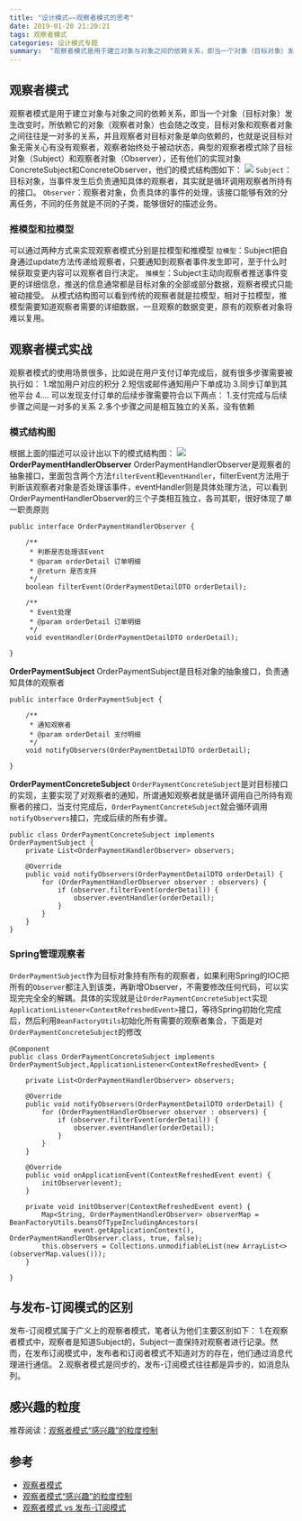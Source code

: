 ```yaml
---
title: "设计模式——观察者模式的思考"
date: 2019-01-20 21:20:21
tags: 观察者模式
categories: 设计模式专题
summary:  "观察者模式是用于建立对象与对象之间的依赖关系，即当一个对象（目标对象）发生改变时，所依赖它的对象（观察者对象）也会随之改变，目标对象和观察者对象之间往往是一对多的关系"
---
```

## 观察者模式
观察者模式是用于建立对象与对象之间的依赖关系，即当一个对象（目标对象）发生改变时，所依赖它的对象（观察者对象）也会随之改变，目标对象和观察者对象之间往往是一对多的关系<!-- more -->，并且观察者对目标对象是单向依赖的，也就是说目标对象无需关心有没有观察者，观察者始终处于被动状态，典型的观察者模式除了目标对象（Subject）和观察者对象（Observer），还有他们的实现对象ConcreteSubject和ConcreteObserver，他们的模式结构图如下：
![](http://tc.ganzhiqiang.wang/ConcreteObserver.png?imageMogr2/thumbnail/!60p)
`Subject`：目标对象，当事件发生后负责通知具体的观察者，其实就是循环调用观察者所持有的接口。
`Observer`：观察者对象，负责具体的事件的处理，该接口能够有效的分离任务，不同的任务就是不同的子类，能够很好的描述业务。
### 推模型和拉模型
可以通过两种方式来实现观察者模式分别是拉模型和推模型
`拉模型`：Subject把自身通过update方法传递给观察者，只要通知到观察者事件发生即可，至于什么时候获取变更内容可以观察者自行决定。
`推模型`：Subject主动向观察者推送事件变更的详细信息，推送的信息通常都是目标对象的全部或部分数据，观察者模式只能被动接受。
从模式结构图可以看到传统的观察者就是拉模型，相对于拉模型，推模型需要知道观察者需要的详细数据，一旦观察的数据变更，原有的观察者对象将难以复用。    
## 观察者模式实战
观察者模式的使用场景很多，比如说在用户支付订单完成后，就有很多步骤需要被执行如：
1.增加用户对应的积分
2.短信或邮件通知用户下单成功
3.同步订单到其他平台
4....
可以发现支付订单的后续步骤需要符合以下两点：
1.支付完成与后续步骤之间是一对多的关系
2.多个步骤之间是相互独立的关系，没有依赖
### 模式结构图
根据上面的描述可以设计出以下的模式结构图：
![](http://tc.ganzhiqiang.wang/OrderPaymentHandlerObserver.png?imageMogr2/thumbnail/!70p)
**OrderPaymentHandlerObserver**
OrderPaymentHandlerObserver是观察者的抽象接口，里面包含两个方法`filterEvent`和`eventHandler`，filterEvent方法用于判断该观察者对象是否处理该事件，eventHandler则是具体处理方法，可以看到OrderPaymentHandlerObserver的三个子类相互独立，各司其职，很好体现了单一职责原则
```
public interface OrderPaymentHandlerObserver {

    /**
     * 判断是否处理该Event
     * @param orderDetail 订单明细
     * @return 是否支持
     */
    boolean filterEvent(OrderPaymentDetailDTO orderDetail);

    /**
     * Event处理
     * @param orderDetail 订单明细
     */
    void eventHandler(OrderPaymentDetailDTO orderDetail);

}
```
**OrderPaymentSubject**
OrderPaymentSubject是目标对象的抽象接口，负责通知具体的观察者
```
public interface OrderPaymentSubject {

    /**
     * 通知观察者
     * @param orderDetail 支付明细
     */
    void notifyObservers(OrderPaymentDetailDTO orderDetail);

}
```
**OrderPaymentConcreteSubject**
`OrderPaymentConcreteSubject`是对目标接口的实现，主要实现了对观察者的通知，所谓通知观察者就是循环调用自己所持有观察者的接口，当支付完成后，`OrderPaymentConcreteSubject`就会循环调用`notifyObservers`接口，完成后续的所有步骤。
```
public class OrderPaymentConcreteSubject implements OrderPaymentSubject {
    private List<OrderPaymentHandlerObserver> observers;

    @Override
    public void notifyObservers(OrderPaymentDetailDTO orderDetail) {
        for (OrderPaymentHandlerObserver observer : observers) {
            if (observer.filterEvent(orderDetail)) {
                observer.eventHandler(orderDetail);
            }
        }
    }
}
```
### Spring管理观察者
`OrderPaymentSubject`作为目标对象持有所有的观察者，如果利用Spring的IOC把所有的`Observer`都注入到该类，再新增Observer，不需要修改任何代码，可以实现完完全全的解耦。具体的实现就是让`OrderPaymentConcreteSubject`实现`ApplicationListener<ContextRefreshedEvent>`接口，等待Spring初始化完成后，然后利用`BeanFactoryUtils`初始化所有需要的观察者集合，下面是对`OrderPaymentConcreteSubject`的修改
```
@Component
public class OrderPaymentConcreteSubject implements OrderPaymentSubject,ApplicationListener<ContextRefreshedEvent> {

    private List<OrderPaymentHandlerObserver> observers;

    @Override
    public void notifyObservers(OrderPaymentDetailDTO orderDetail) {
        for (OrderPaymentHandlerObserver observer : observers) {
            if (observer.filterEvent(orderDetail)) {
                observer.eventHandler(orderDetail);
            }
        }
    }

    @Override
    public void onApplicationEvent(ContextRefreshedEvent event) {
        initObserver(event);
    }

    private void initObserver(ContextRefreshedEvent event) {
        Map<String, OrderPaymentHandlerObserver> observerMap = BeanFactoryUtils.beansOfTypeIncludingAncestors(
                event.getApplicationContext(), OrderPaymentHandlerObserver.class, true, false);
        this.observers = Collections.unmodifiableList(new ArrayList<>(observerMap.values()));
    }

}
```
## 与发布-订阅模式的区别
发布-订阅模式属于广义上的观察者模式，笔者认为他们主要区别如下：
1.在观察者模式中，观察者是知道Subject的，Subject一直保持对观察者进行记录。然而，在发布订阅模式中，发布者和订阅者模式不知道对方的存在，他们通过消息代理进行通信。
2.观察者模式是同步的，发布-订阅模式往往都是异步的，如消息队列。
## 感兴趣的粒度
推荐阅读：[观察者模式“感兴趣”的粒度控制](https://javatar.iteye.com/blog/38775)
## 参考
- [观察者模式](https://mrdear.cn/2018/04/20/experience/design_patterns--observer/)
- [观察者模式“感兴趣”的粒度控制](https://javatar.iteye.com/blog/38775)
- [观察者模式 vs 发布-订阅模式](https://juejin.im/post/5a14e9edf265da4312808d86)